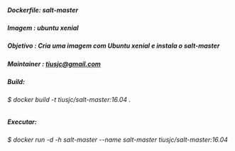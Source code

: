 ##### Dockerfile: salt-master
##### Imagem    : ubuntu xenial
##### Objetivo  : Cria uma imagem com Ubuntu xenial e instala o salt-master
##### Maintainer     : tiusjc@gmail.com
##### Build:
###### $ docker build -t tiusjc/salt-master:16.04 .
##### Executar:
###### $ docker run -d -h salt-master --name salt-master tiusjc/salt-master:16.04
               



